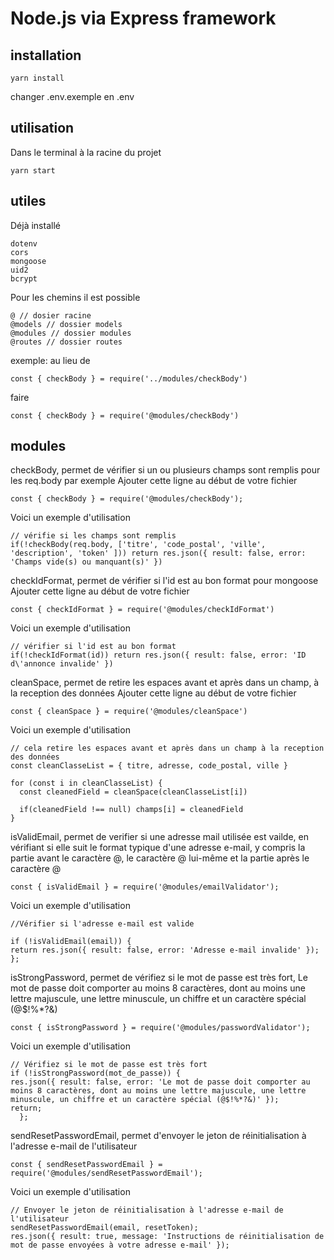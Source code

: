 # Node.js via Express framework

## installation
```
yarn install
```

changer .env.exemple en .env

## utilisation
Dans le terminal à la racine du projet
```
yarn start
```

## utiles
Déjà installé
```
dotenv
cors
mongoose
uid2
bcrypt
```

Pour les chemins il est possible
```
@ // dosier racine
@models // dossier models
@modules // dossier modules
@routes // dossier routes
```

exemple: au lieu de
```
const { checkBody } = require('../modules/checkBody')
```
faire
```
const { checkBody } = require('@modules/checkBody')
```

## modules
checkBody, permet de vérifier si un ou plusieurs champs sont remplis pour les req.body par exemple
Ajouter cette ligne au début de votre fichier
```
const { checkBody } = require('@modules/checkBody');
```
Voici un exemple d'utilisation
```
// vérifie si les champs sont remplis
if(!checkBody(req.body, ['titre', 'code_postal', 'ville', 'description', 'token' ])) return res.json({ result: false, error: 'Champs vide(s) ou manquant(s)' })
```

checkIdFormat, permet de vérifier si l'id est au bon format pour mongoose
Ajouter cette ligne au début de votre fichier
```
const { checkIdFormat } = require('@modules/checkIdFormat')
```
Voici un exemple d'utilisation
```
// vérifier si l'id est au bon format
if(!checkIdFormat(id)) return res.json({ result: false, error: 'ID d\'annonce invalide' })
```

cleanSpace, permet de retire les espaces avant et après dans un champ, à la reception des données
Ajouter cette ligne au début de votre fichier
```
const { cleanSpace } = require('@modules/cleanSpace')
```
Voici un exemple d'utilisation
```
// cela retire les espaces avant et après dans un champ à la reception des données
const cleanClasseList = { titre, adresse, code_postal, ville }

for (const i in cleanClasseList) {
  const cleanedField = cleanSpace(cleanClasseList[i])

  if(cleanedField !== null) champs[i] = cleanedField
}
```

isValidEmail, permet de verifier si une adresse mail utilisée est vailde, en vérifiant si elle suit le format typique d'une adresse e-mail, y compris la partie avant le caractère @, le caractère @ lui-même et la partie après le caractère @
```
const { isValidEmail } = require('@modules/emailValidator');
```
Voici un exemple d'utilisation
```
//Vérifier si l'adresse e-mail est valide

if (!isValidEmail(email)) {
return res.json({ result: false, error: 'Adresse e-mail invalide' });
};
```
isStrongPassword,  permet de vérifiez si le mot de passe est très fort, Le mot de passe doit comporter au moins 8 caractères, dont au moins une lettre majuscule, une lettre minuscule, un chiffre et un caractère spécial (@$!%*?&)
```
const { isStrongPassword } = require('@modules/passwordValidator');
```
Voici un exemple d'utilisation
```
// Vérifiez si le mot de passe est très fort
if (!isStrongPassword(mot_de_passe)) {
res.json({ result: false, error: 'Le mot de passe doit comporter au moins 8 caractères, dont au moins une lettre majuscule, une lettre minuscule, un chiffre et un caractère spécial (@$!%*?&)' });
return;
  };
```
sendResetPasswordEmail, permet d'envoyer le jeton de réinitialisation à l'adresse e-mail de l'utilisateur
```
const { sendResetPasswordEmail } = require('@modules/sendResetPasswordEmail');
```
Voici un exemple d'utilisation
```
// Envoyer le jeton de réinitialisation à l'adresse e-mail de l'utilisateur
sendResetPasswordEmail(email, resetToken);
res.json({ result: true, message: 'Instructions de réinitialisation de mot de passe envoyées à votre adresse e-mail' });
```